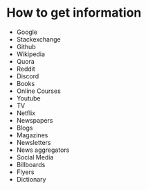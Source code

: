 # How to get information

- Google
- Stackexchange
- Github
- Wikipedia
- Quora
- Reddit
- Discord
- Books
- Online Courses
- Youtube
- TV
- Netflix
- Newspapers
- Blogs
- Magazines
- Newsletters
- News aggregators
- Social Media
- Billboards
- Flyers
- Dictionary